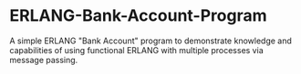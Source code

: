 # ERLANG-Bank-Account-Program
A simple ERLANG "Bank Account" program to demonstrate knowledge and capabilities of using functional ERLANG with multiple processes via message passing.
